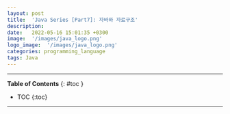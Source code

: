 ```yaml
---
layout: post
title:  'Java Series [Part7]: 자바와 자료구조'
description: 
date:   2022-05-16 15:01:35 +0300
image:  '/images/java_logo.png'
logo_image:  '/images/java_logo.png'
categories: programming_language
tags: Java
---
```

---

**Table of Contents**
{: #toc }
*  TOC
{:toc}

---

